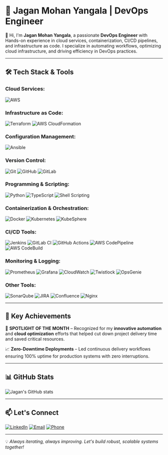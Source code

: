 # 🚀 Jagan Mohan Yangala | DevOps Engineer

👋 Hi, I'm **Jagan Mohan Yangala**, a passionate **DevOps Engineer** with Hands-on experience in cloud services, containerization, CI/CD pipelines, and infrastructure as code. I specialize in automating workflows, optimizing cloud infrastructure, and driving efficiency in DevOps practices.

---

## 🛠️ Tech Stack & Tools

### **Cloud Services:**
![AWS](https://img.shields.io/badge/AWS-232F3E?style=for-the-badge&logo=amazon-aws&logoColor=white)

### **Infrastructure as Code:**
![Terraform](https://img.shields.io/badge/Terraform-7B42BC?style=for-the-badge&logo=terraform&logoColor=white)
![AWS CloudFormation](https://img.shields.io/badge/CloudFormation-FF9900?style=for-the-badge&logo=amazon-aws&logoColor=white)

### **Configuration Management:**
![Ansible](https://img.shields.io/badge/Ansible-EE0000?style=for-the-badge&logo=ansible&logoColor=white)

### **Version Control:**
![Git](https://img.shields.io/badge/Git-F05032?style=for-the-badge&logo=git&logoColor=white)
![GitHub](https://img.shields.io/badge/GitHub-181717?style=for-the-badge&logo=github&logoColor=white)
![GitLab](https://img.shields.io/badge/GitLab-330F63?style=for-the-badge&logo=gitlab&logoColor=white)

### **Programming & Scripting:**
![Python](https://img.shields.io/badge/Python-3776AB?style=for-the-badge&logo=python&logoColor=white)
![TypeScript](https://img.shields.io/badge/TypeScript-3178C6?style=for-the-badge&logo=typescript&logoColor=white)
![Shell Scripting](https://img.shields.io/badge/Shell_Scripting-4EAA25?style=for-the-badge&logo=gnu-bash&logoColor=white)

### **Containerization & Orchestration:**
![Docker](https://img.shields.io/badge/Docker-2496ED?style=for-the-badge&logo=docker&logoColor=white)
![Kubernetes](https://img.shields.io/badge/Kubernetes-326CE5?style=for-the-badge&logo=kubernetes&logoColor=white)
![KubeSphere](https://img.shields.io/badge/KubeSphere-41B883?style=for-the-badge&logo=KubeSphere&logoColor=white)

### **CI/CD Tools:**
![Jenkins](https://img.shields.io/badge/Jenkins-D24939?style=for-the-badge&logo=jenkins&logoColor=white)
![GitLab CI](https://img.shields.io/badge/GitLab_CI-FCA121?style=for-the-badge&logo=gitlab&logoColor=white)
![GitHub Actions](https://img.shields.io/badge/GitHub_Actions-2088FF?style=for-the-badge&logo=github-actions&logoColor=white)
![AWS CodePipeline](https://img.shields.io/badge/CodePipeline-232F3E?style=for-the-badge&logo=amazon-aws&logoColor=white)
![AWS CodeBuild](https://img.shields.io/badge/CodeBuild-FF9900?style=for-the-badge&logo=amazon-aws&logoColor=white)

### **Monitoring & Logging:**
![Prometheus](https://img.shields.io/badge/Prometheus-E6522C?style=for-the-badge&logo=prometheus&logoColor=white)
![Grafana](https://img.shields.io/badge/Grafana-F46800?style=for-the-badge&logo=grafana&logoColor=white)
![CloudWatch](https://img.shields.io/badge/CloudWatch-FF4F8B?style=for-the-badge&logo=amazon-aws&logoColor=white)
![Twistlock](https://img.shields.io/badge/Twistlock-0078D4?style=for-the-badge&logo=docker&logoColor=white)
![OpsGenie](https://img.shields.io/badge/OpsGenie-172B4D?style=for-the-badge&logo=atlassian&logoColor=white)

### **Other Tools:**
![SonarQube](https://img.shields.io/badge/SonarQube-4E9BCD?style=for-the-badge&logo=sonarqube&logoColor=white)
![JIRA](https://img.shields.io/badge/JIRA-0052CC?style=for-the-badge&logo=jira-software&logoColor=white)
![Confluence](https://img.shields.io/badge/Confluence-172B4D?style=for-the-badge&logo=confluence&logoColor=white)
![Nginx](https://img.shields.io/badge/Nginx-269539?style=for-the-badge&logo=nginx&logoColor=white)

---
## 🎯 Key Achievements

🏅 **SPOTLIGHT OF THE MONTH** – Recognized for my **innovative automation** and **cloud optimization** efforts that helped cut down project delivery time and saved critical resources.

📈 **Zero-Downtime Deployments** – Led continuous delivery workflows ensuring 100% uptime for production systems with zero interruptions.

---

## 📊 GitHub Stats

![Jagan's GitHub stats](https://github-readme-stats.vercel.app/api?username=JaganMohan-Y&show_icons=true&theme=radical)

---

## 📫 Let's Connect

[![LinkedIn](https://img.shields.io/badge/LinkedIn-Connect-blue?style=for-the-badge&logo=linkedin)](https://www.linkedin.com/in/jaganmohan-y)
[![Email](https://img.shields.io/badge/Email-Contact-red?style=for-the-badge&logo=gmail)](mailto:yangalajaganmohan44@gmail.com)
[![Phone](https://img.shields.io/badge/Phone-Call-green?style=for-the-badge&logo=whatsapp)](tel:+919177415791)

---

💡 _Always iterating, always improving. Let's build robust, scalable systems together!_
